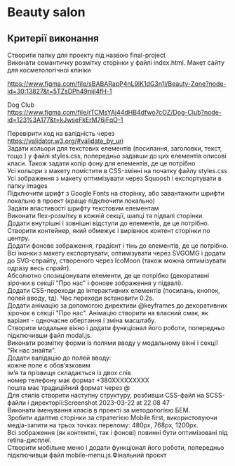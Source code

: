 # Beauty salon

## Критерії виконання
Створити папку для проекту під назвою final-project  
Виконати семантичку розмітку сторінки у файлі index.html. Макет сайту для косметологічної клініки  

https://www.figma.com/file/sBABARapP4nL9lK1dG3n1l/Beauty-Zone?node-id=30:13827&t=5TZsDPh49nijl4fH-1  

Dog Club  
https://www.figma.com/file/rTCMsYAj44dHB4dfwo7cOZ/Dog-Club?node-id=123%3A177&t=kJwseFkErM76jFqO-1



  
Перевірити код на валідність через https://validator.w3.org/#validate_by_uri   
Задати кольори для текстових елементів (посилання, заголовки, текст, тощо ) у файлі styles.css, попередньо задавши до цих елементів описові класи. Також задати колір фону для елементів, де це потрібно  
Усі кольори з макету помістити в CSS-змінні на початку файлу styles.css  
Усі зображення з макету оптимізувати через Squoosh і експортувати в папку images  
Підключити шрифт з Google Fonts на сторінку, або завантажити шрифти локально в проект (краще підключити локально)  
Задати властивості шрифту текстовим елементам  
Виконати flex-розмітку в кожній секції, шапці та підвалі сторінки.  
Додати внутрішні і зовнішні відступи до елементів, де це потрібно.  
Створити контейнер, який обмежує і вирівнює контент сторінки по центру.  
Додати фонове зображення, градієнт і тінь до елементів, де це потрібно.  
Всі іконки з макету експортувати, оптимізувати через SVGOMG і додати до SVG-спрайту, створеного через IcoMoon (також можна оптимізувати одразу весь спрайт).  
Абсолютно спозиціонувати елементи, де це потрібно (декоративні зірочки в секції "Про нас" і фонове зображення у підвалі).  
Додати CSS-переходи до інтерактивних елементів (посилань, кнопок, полей вводу, тд). Час переходи встановити 0.2s.  
Додати анімацію за допомогою директиви @keyframes до декоративних зірочок в секції "Про нас". Анімацію створити на власний смак, як варіант - одночасне обертання і зміна масштабу.  
Створити модальне вікно і додати функціонал його роботи, попередньо підключивши файл modal.js.  
Виконати розмітку форми із полями вводу у модальному вікні і секції "Як нас знайти".  
Додати валідацію до полей вводу:  
кожне поле є обовʼязковим  
імʼя та прізвище складається із двох слів  
номер телефону має формат +380ХХХХХХХХХ  
пошта має традиційний формат через @  
Для стилів створити наступну структуру, розбивши CSS-файл на SCSS-файли і директорії:Screenshot 2023-03-22 at 22 08 47  
Виконати іменування класів в проекті за методологією БЕМ.  
Зробити адаптив сторінки за стратегією Mobile first, використовуючи медіа-запити на трьох точках перелому: 480px, 768px, 1200px.  
Всі зображення (як контентні, так і фонові) повинні бути оптимізовані під retina-дисплеї.  
Створити мобільне меню і додати функціонал його роботи, попередньо підключивши файл mobile-menu.js.Фінальний проєкт  
